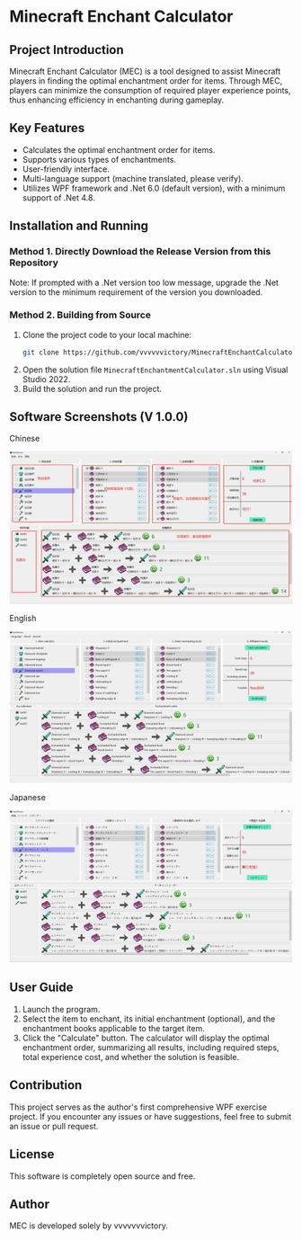 # Minecraft Enchant Calculator

## Project Introduction

Minecraft Enchant Calculator (MEC) is a tool designed to assist Minecraft players in finding the optimal enchantment order for items. Through MEC, players can minimize the consumption of required player experience points, thus enhancing efficiency in enchanting during gameplay.

## Key Features

- Calculates the optimal enchantment order for items.
- Supports various types of enchantments.
- User-friendly interface.
- Multi-language support (machine translated, please verify).
- Utilizes WPF framework and .Net 6.0 (default version), with a minimum support of .Net 4.8.

## Installation and Running

### Method 1. Directly Download the Release Version from this Repository

Note: If prompted with a .Net version too low message, upgrade the .Net version to the minimum requirement of the version you downloaded.

### Method 2. Building from Source

1. Clone the project code to your local machine:
    ```bash
    git clone https://github.com/vvvvvvictory/MinecraftEnchantCalculator.git
    ```
2. Open the solution file `MinecraftEnchantmentCalculator.sln` using Visual Studio 2022.
3. Build the solution and run the project.

## Software Screenshots (V 1.0.0)

Chinese

![Ui.zh-CN](./Shortcut/Ui.zh-CN.png)

English

![Ui.zh-CN](./Shortcut/Ui.en-US.png)

Japanese

![Ui.zh-CN](./Shortcut/Ui.ja-JP.png)

## User Guide

1. Launch the program.
2. Select the item to enchant, its initial enchantment (optional), and the enchantment books applicable to the target item.
3. Click the "Calculate" button. The calculator will display the optimal enchantment order, summarizing all results, including required steps, total experience cost, and whether the solution is feasible.

## Contribution

This project serves as the author's first comprehensive WPF exercise project. If you encounter any issues or have suggestions, feel free to submit an issue or pull request.

## License

This software is completely open source and free.

## Author

MEC is developed solely by vvvvvvvictory.